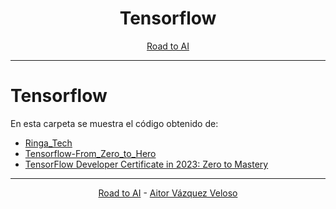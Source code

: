 <center>

# **Tensorflow**

</center>
<center>

[Road to AI](https://github.com/aitorvv/road_to_AI)

</center>

---

# Tensorflow
  
En esta carpeta se muestra el código obtenido de:  
* [Ringa_Tech](https://www.youtube.com/watch?v=iX_on3VxZzk&list=PLZ8REt5zt2Pn0vfJjTAPaDVSACDvnuGiG)
* [Tensorflow-From_Zero_to_Hero](https://www.youtube.com/watch?v=KNAWp2S3w94&list=PLZKsYDC2S5rM6yKBs5ParXS6RWda6iAnK)
* [TensorFlow Developer Certificate in 2023: Zero to Mastery](https://www.udemy.com/course/tensorflow-developer-certificate-machine-learning-zero-to-mastery/)

---
<center>

[Road to AI](https://github.com/aitorvv/road_to_AI) - [Aitor Vázquez Veloso](https://www.linkedin.com/in/aitorvazquezveloso)

</center>
